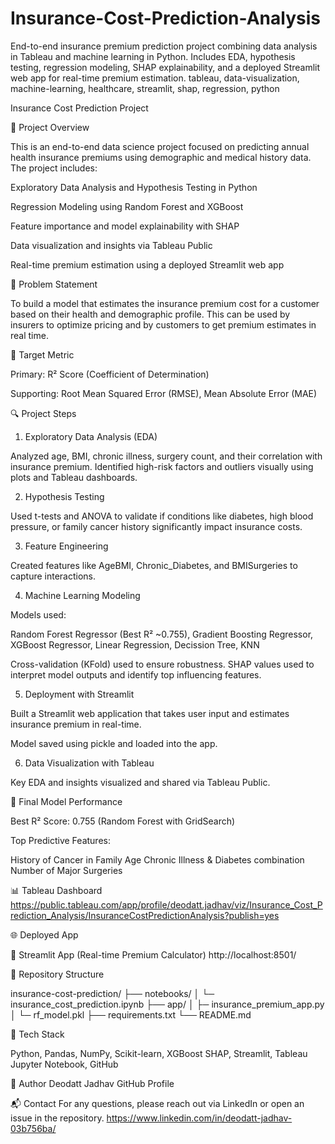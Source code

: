# Insurance-Cost-Prediction-Analysis
End-to-end insurance premium prediction project combining data analysis in Tableau and machine learning in Python. Includes EDA, hypothesis testing, regression modeling, SHAP explainability, and a deployed Streamlit web app for real-time premium estimation.
tableau, data-visualization, machine-learning, healthcare, streamlit, shap, regression, python

Insurance Cost Prediction Project

📌 Project Overview

This is an end-to-end data science project focused on predicting annual health insurance premiums using demographic and medical history data. The project includes:

Exploratory Data Analysis and Hypothesis Testing in Python

Regression Modeling using Random Forest and XGBoost

Feature importance and model explainability with SHAP

Data visualization and insights via Tableau Public

Real-time premium estimation using a deployed Streamlit web app

🧠 Problem Statement

To build a model that estimates the insurance premium cost for a customer based on their health and demographic profile. 
This can be used by insurers to optimize pricing and by customers to get premium estimates in real time.

🎯 Target Metric

Primary: R² Score (Coefficient of Determination)

Supporting: Root Mean Squared Error (RMSE), Mean Absolute Error (MAE)

🔍 Project Steps

1. Exploratory Data Analysis (EDA)

Analyzed age, BMI, chronic illness, surgery count, and their correlation with insurance premium.
Identified high-risk factors and outliers visually using plots and Tableau dashboards.

2. Hypothesis Testing

Used t-tests and ANOVA to validate if conditions like diabetes, high blood pressure, or family cancer history significantly impact insurance costs.

3. Feature Engineering

Created features like AgeBMI, Chronic_Diabetes, and BMISurgeries to capture interactions.

4. Machine Learning Modeling

Models used:

Random Forest Regressor (Best R² ~0.755), Gradient Boosting Regressor, XGBoost Regressor, Linear Regression, Decission Tree, KNN

Cross-validation (KFold) used to ensure robustness.
SHAP values used to interpret model outputs and identify top influencing features.

5. Deployment with Streamlit

Built a Streamlit web application that takes user input and estimates insurance premium in real-time.

Model saved using pickle and loaded into the app.

6. Data Visualization with Tableau

Key EDA and insights visualized and shared via Tableau Public.

🧾 Final Model Performance

Best R² Score: 0.755 (Random Forest with GridSearch)

Top Predictive Features:

History of Cancer in Family
Age
Chronic Illness & Diabetes combination
Number of Major Surgeries

📊 Tableau Dashboard
https://public.tableau.com/app/profile/deodatt.jadhav/viz/Insurance_Cost_Prediction_Analysis/InsuranceCostPredictionAnalysis?publish=yes

🌐 Deployed App

🔗 Streamlit App (Real-time Premium Calculator) http://localhost:8501/

📁 Repository Structure

insurance-cost-prediction/
├── notebooks/
│   └─ insurance_cost_prediction.ipynb
├── app/
│   ├─ insurance_premium_app.py
│   └─ rf_model.pkl
├── requirements.txt
└── README.md

🧰 Tech Stack

Python, Pandas, NumPy, Scikit-learn, XGBoost
SHAP, Streamlit, Tableau
Jupyter Notebook, GitHub

📌 Author
Deodatt Jadhav
GitHub Profile

📬 Contact
For any questions, please reach out via LinkedIn or open an issue in the repository.
https://www.linkedin.com/in/deodatt-jadhav-03b756ba/
